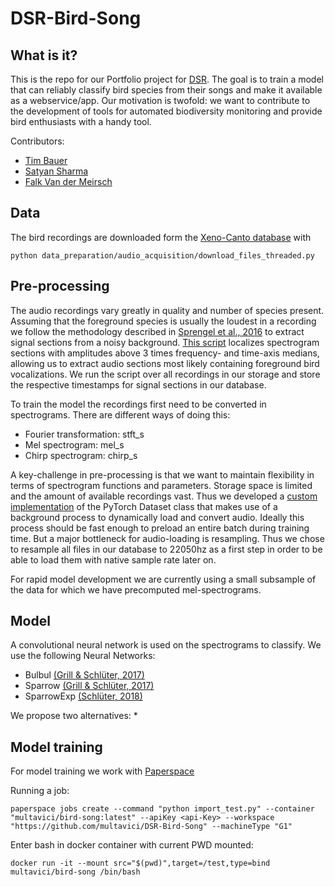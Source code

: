 # DSR-Bird-Song

## What is it?

This is the repo for our Portfolio project for [DSR](https://datascienceretreat.com/). The goal is to train a model that can reliably classify bird species from their songs and make it available as a webservice/app. 
Our motivation is twofold: we want to contribute to the development of tools for automated biodiversity monitoring and provide bird enthusiasts with a handy tool.

Contributors: 
* [Tim Bauer](https://github.com/bimtauer)
* [Satyan Sharma](https://github.com/stynshrm)
* [Falk Van der Meirsch](https://github.com/multavici)

## Data

The bird recordings are downloaded form the [Xeno-Canto database](https://www.xeno-canto.org/) with 
```
python data_preparation/audio_acquisition/download_files_threaded.py
```

## Pre-processing

The audio recordings vary greatly in quality and number of species present. Assuming that the foreground species is usually the loudest in a recording we follow the methodology described in [Sprengel et al., 2016](http://ceur-ws.org/Vol-1609/16090547.pdf) to extract signal sections from a noisy background. [This script](data_preparation/audio_conversion/signal_extraction.py)  localizes spectrogram sections with amplitudes above 3 times frequency- and time-axis medians, allowing us to extract audio sections most likely containing foreground bird vocalizations. We run the script over all recordings in our storage and store the respective timestamps for signal sections in our database.

To train the model the recordings first need to be converted in spectrograms. There are different ways of doing this:
* Fourier transformation: stft_s
* Mel spectrogram: mel_s
* Chirp spectrogram: chirp_s

A key-challenge in pre-processing is that we want to maintain flexibility in terms of spectrogram functions and parameters. Storage space is limited and the amount of available recordings vast. Thus we developed a [custom implementation](Datasets/dynamic_dataset.py) of the PyTorch Dataset class that makes use of a background process to dynamically load and convert audio. Ideally this process should be fast enough to preload an entire batch during training time. But a major bottleneck for audio-loading is resampling. Thus we chose to resample all files in our database to 22050hz as a first step in order to be able to load them with native sample rate later on.

For rapid model development we are currently using a small subsample of the data for which we have precomputed mel-spectrograms. 

## Model

A convolutional neural network is used on the spectrograms to classify. We use the following Neural Networks:
* Bulbul [(Grill & Schlüter, 2017)](https://www.eurasip.org/Proceedings/Eusipco/Eusipco2017/papers/1570347092.pdf)
* Sparrow [(Grill & Schlüter, 2017)](https://www.eurasip.org/Proceedings/Eusipco/Eusipco2017/papers/1570347092.pdf)
* SparrowExp [(Schlüter, 2018)](http://www.ofai.at/~jan.schlueter/pubs/2018_birdclef.pdf)

We propose two alternatives:
* 

## Model training

For model training we work with [Paperspace](https://www.paperspace.com/)

Running a job: 

```
paperspace jobs create --command "python import_test.py" --container "multavici/bird-song:latest" --apiKey <api-Key> --workspace "https://github.com/multavici/DSR-Bird-Song" --machineType "G1"
```

Enter bash in docker container with current PWD mounted:
```
docker run -it --mount src="$(pwd)",target=/test,type=bind multavici/bird-song /bin/bash
```
